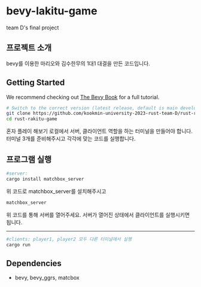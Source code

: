 # bevy-lakitu-game
team D's final project

## 프로젝트 소개
bevy를 이용한 마리오와 김수한무의 1대1 대결을 만든 코드입니다.


## Getting Started

We recommend checking out [The Bevy Book](https://bevyengine.org/learn/book/introduction) for a full tutorial.

```sh
# Switch to the correct version (latest release, default is main development branch)
git clone https://github.com/kookmin-university-2023-rust-team-D/rust-rakitu-game.git
cd rust-rakitu-game
```

혼자 플레이 해보기
로컬에서 서버, 클라이언트 역할을 하는 터미널을 만들어야 합니다.
터미널 3개를 준비해주시고 각각에 맞는 코드를 실행합니다.

## 프로그램 실행
```sh
#server: 
cargo install matchbox_server
```          
위 코드로 matchbox_server를 설치해주시고
```sh
matchbox_server
```
위 코드를 통해 서버를 열어주세요. 서버가 열어진 상태에서 클라이언트를 실행시키면 됩니다.

--------

```sh
#clients: player1, player2 모두 다른 터미널에서 실행
cargo run
```

## Dependencies
+ bevy, bevy_ggrs, matcbox


